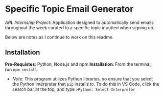 # Specific Topic Email Generator
_ARL Internship Project_: Application designed to automatically send emails throughout the week curated to a specific topic inputted when signing up.

Below are notes as I continue to work on this readme.
## Installation
__Pre-Requistes__: Python, Node.js and npm
__Installation__: From the terminal, run `npm install`. 
* _Note:_ This program utilizes Python libraries, so ensure that you select the Python interpreter that `pip` installs to. To do this in VS Code, click the search bar at the top, and type `>Python: Select Interpreter`